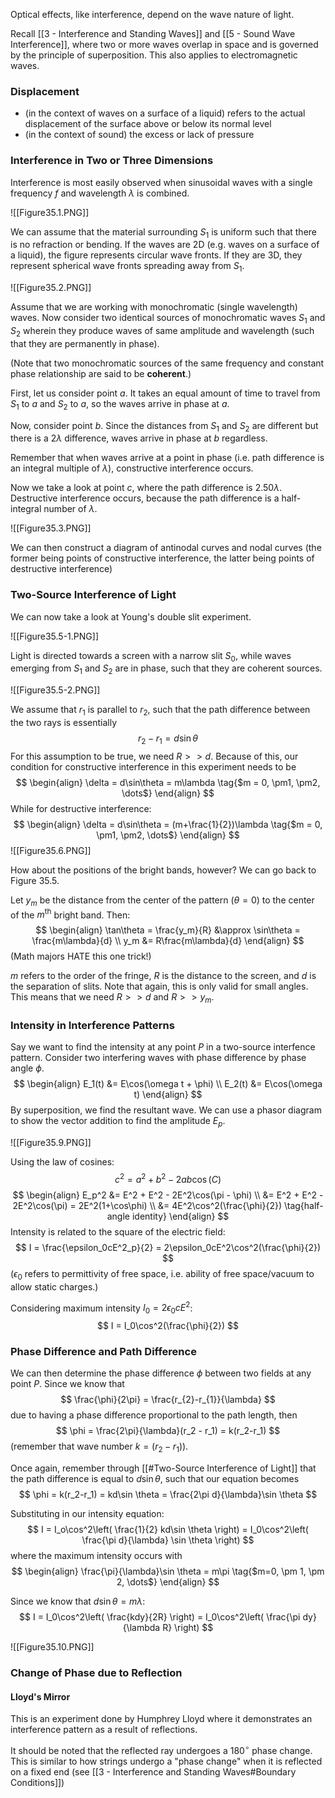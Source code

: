 Optical effects, like interference, depend on the wave nature of light.

Recall [[3 - Interference and Standing Waves]] and [[5 - Sound Wave Interference]], where two or more waves overlap in space and is governed by the principle of superposition. This also applies to electromagnetic waves.

### Displacement
- (in the context of waves on a surface of a liquid) refers to the actual displacement of the surface above or below its normal level
- (in the context of sound) the excess or lack of pressure

### Interference in Two or Three Dimensions
Interference is most easily observed when sinusoidal waves with a single frequency $f$ and wavelength $\lambda$ is combined.

![[Figure35.1.PNG]]

We can assume that the material surrounding $S_1$ is uniform such that there is no refraction or bending. If the waves are 2D (e.g. waves on a surface of a liquid), the figure represents circular wave fronts. If they are 3D, they represent spherical wave fronts spreading away from $S_1$.

![[Figure35.2.PNG]]

Assume that we are working with monochromatic (single wavelength) waves. Now consider two identical sources of monochromatic waves $S_1$ and $S_2$ wherein they produce waves of same amplitude and wavelength (such that they are permanently in phase).

(Note that two monochromatic sources of the same frequency and constant phase relationship are said to be **coherent**.)

First, let us consider point $a$. It takes an equal amount of time to travel from $S_1$ to $a$ and $S_2$ to $a$, so the waves arrive in phase at $a$.

Now, consider point $b$. Since the distances from $S_1$ and $S_2$ are different but there is a $2\lambda$ difference, waves arrive in phase at $b$ regardless.

Remember that when waves arrive at a point in phase (i.e. path difference is an integral multiple of $\lambda$), constructive interference occurs.

Now we take a look at point $c$, where the path difference is $2.50\lambda$. Destructive interference occurs, because the path difference is a half-integral number of $\lambda$.

![[Figure35.3.PNG]]

We can then construct a diagram of antinodal curves and nodal curves (the former being points of constructive interference, the latter being points of destructive interference)

### Two-Source Interference of Light
We can now take a look at Young's double slit experiment.

![[Figure35.5-1.PNG]]

Light is directed towards a screen with a narrow slit $S_0$, while waves emerging from $S_1$ and $S_2$ are in phase, such that they are coherent sources.

![[Figure35.5-2.PNG]]

We assume that $r_1$ is parallel to $r_2$, such that the path difference between the two rays is essentially
$$
r_2 - r_1 = d\sin\theta
$$
For this assumption to be true, we need $R >> d$. Because of this, our condition for constructive interference in this experiment needs to be
$$
\begin{align}
\delta = d\sin\theta = m\lambda \tag{$m = 0, \pm1, \pm2, \dots$}
\end{align}
$$
While for destructive interference:
$$
\begin{align}
\delta = d\sin\theta = (m+\frac{1}{2})\lambda \tag{$m = 0, \pm1, \pm2, \dots$}
\end{align}
$$
![[Figure35.6.PNG]]

How about the positions of the bright bands, however? We can go back to Figure 35.5.

Let $y_m$ be the distance from the center of the pattern ($\theta = 0$) to the center of the $m^\text{th}$ bright band. Then:
$$
\begin{align}
\tan\theta = \frac{y_m}{R} &\approx \sin\theta = \frac{m\lambda}{d} \\
y_m &= R\frac{m\lambda}{d}
\end{align}
$$
(Math majors HATE this one trick!)

$m$ refers to the order of the fringe, $R$ is the distance to the screen, and $d$ is the separation of slits. Note that again, this is only valid for small angles. This means that we need $R >> d$ and $R >> y_m$.

### Intensity in Interference Patterns
Say we want to find the intensity at any point $P$ in a two-source interfence pattern. Consider two interfering waves with phase difference by phase angle $\phi$.
$$
\begin{align}
E_1(t) &= E\cos(\omega t + \phi) \\
E_2(t) &= E\cos(\omega t)
\end{align}
$$
By superposition, we find the resultant wave. We can use a phasor diagram to show the vector addition to find the amplitude $E_p$.

![[Figure35.9.PNG]]

Using the law of cosines:
$$
c^2 = a^2 + b^2 - 2ab \cos(C)
$$
$$
\begin{align}
E_p^2 &= E^2 + E^2 - 2E^2\cos(\pi - \phi) \\
&= E^2 + E^2 - 2E^2\cos(\pi) = 2E^2(1+\cos\phi) \\
&= 4E^2\cos^2(\frac{\phi}{2}) \tag{half-angle identity}
\end{align}
$$
Intensity is related to the square of the electric field:
$$
I = \frac{\epsilon_0cE^2_p}{2} = 2\epsilon_0cE^2\cos^2(\frac{\phi}{2})
$$
($\epsilon_0$ refers to permittivity of free space, i.e. ability of free space/vacuum to allow static charges.)

Considering maximum intensity $I_0 = 2\epsilon_0cE^2$:
$$
I = I_0\cos^2(\frac{\phi}{2})
$$

### Phase Difference and Path Difference
We can then determine the phase difference $\phi$ between two fields at any point $P$. Since we know that
$$
	\frac{\phi}{2\pi} = \frac{r_{2}-r_{1}}{\lambda}
$$
due to having a phase difference proportional to the path length, then
$$
\phi = \frac{2\pi}{\lambda}(r_2 - r_1) = k(r_2-r_1)
$$
(remember that wave number $k=(r_2-r_1)$).

Once again, remember through [[#Two-Source Interference of Light]] that the path difference is equal to $d\sin \theta$, such that our equation becomes
$$
\phi = k(r_2-r_1) = kd\sin \theta = \frac{2\pi d}{\lambda}\sin \theta
$$

Substituting in our intensity equation:
$$
I = I_o\cos^2\left( \frac{1}{2} kd\sin \theta \right) = I_0\cos^2\left( \frac{\pi d}{\lambda} \sin \theta \right)
$$
where the maximum intensity occurs with
$$
\begin{align}
		\frac{\pi}{\lambda}\sin \theta = m\pi \tag{$m=0, \pm 1, \pm 2, \dots$}
\end{align}
$$

Since we know that $d \sin \theta = m\lambda$:
$$
I = I_0\cos^2\left( \frac{kdy}{2R} \right) = I_0\cos^2\left( \frac{\pi dy}{\lambda R} \right)
$$

![[Figure35.10.PNG]]

### Change of Phase due to Reflection
#### Lloyd's Mirror
This is an experiment done by Humphrey Lloyd where it demonstrates an interference pattern as a result of reflections.

It should be noted that the reflected ray undergoes a 180$^\circ$ phase change. This is similar to how strings undergo a "phase change" when it is reflected on a fixed end (see [[3 - Interference and Standing Waves#Boundary Conditions]])